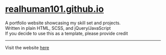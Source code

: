 # [realhuman101.github.io](https://realhuman101.github.io)
A portfolio website showcasing my skill set and projects.  
Written in plain HTML, SCSS, and jQuery/JavaScript  
If you decide to use this as a template, please provide credit
***
Visit the website [here](https://realhuman101.github.io)